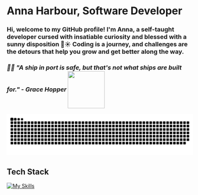 # Anna Harbour, Software Developer

### Hi, welcome to my GitHub profile! I'm Anna, a self-taught developer cursed with insatiable curiosity and blessed with a sunny disposition 🌈☀️ Coding is a journey, and challenges are the detours that help you grow and get better along the way.

### <i>🚢🌊 "A ship in port is safe, but that's not what ships are built for." - Grace Hopper <img src="https://media1.giphy.com/media/v1.Y2lkPTc5MGI3NjExOGFxNG4xb3pocmoyajRpcDFvbHBmbDhkY2s0eDB0YW51ZG5jbWY4NyZlcD12MV9pbnRlcm5hbF9naWZfYnlfaWQmY3Q9cw/lpWd5G0qIpoHZxdlpD/giphy.gif" width="100" height="100" align="center"/> </i>

<img src="https://raw.githubusercontent.com/Platane/snk/output/github-contribution-grid-snake.svg" alt="GitHub Contributions" />

## Tech Stack

[![My Skills](https://skillicons.dev/icons?i=js,nodejs,npm,html,css,mongodb,react,redux,git,github,postman,vscode,java,angular,python,idea,mysql,spring)](https://skillicons.dev)

